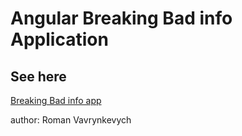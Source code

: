 # Angular Breaking Bad info Application 

## See here

[Breaking Bad info app](https://romanvavryn.github.io/AngularBreakingBadInfo/AngularBreakingBadInfo/)

author: Roman Vavrynkevych

